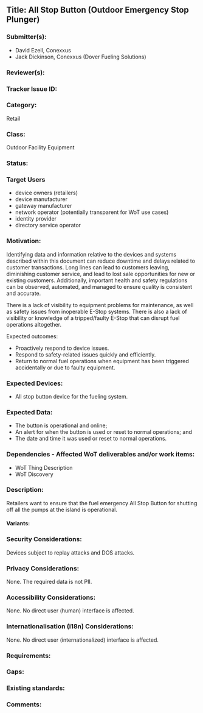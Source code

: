 ## Title: All Stop Button (Outdoor Emergency Stop Plunger)

### Submitter(s): 

- David Ezell, Conexxus
- Jack Dickinson, Conexxus (Dover Fueling Solutions)

### Reviewer(s):

### Tracker Issue ID:

### Category:

Retail

### Class: 

Outdoor Facility Equipment

### Status: 

### Target Users
- device owners (retailers)
- device manufacturer
- gateway manufacturer
- network operator (potentially transparent for WoT use cases)
- identity provider
- directory service operator

### Motivation:

Identifying data and information relative to the devices and systems described within this document can reduce downtime and delays related to customer transactions.   Long lines can lead to customers leaving, diminishing customer service, and lead to lost sale opportunities for new or existing customers.  Additionally, important health and safety regulations can be observed, automated, and managed to ensure quality is consistent and accurate.

There is a lack of visibility to equipment problems for maintenance, as well as safety issues from inoperable E-Stop systems.  There is also a lack of visibility or knowledge of a tripped/faulty E-Stop that can disrupt fuel operations altogether.

Expected outcomes:
- Proactively respond to device issues.
- Respond to safety-related issues quickly and efficiently.
- Return to normal fuel operations when equipment has been triggered accidentally or due to faulty equipment.

### Expected Devices:

- All stop button device for the fueling system.

### Expected Data:

- The button is operational and online;
- An alert for when the button is used or reset to normal operations; and
- The date and time it was used or reset to normal operations. 

### Dependencies - Affected WoT deliverables and/or work items:

- WoT Thing Description
- WoT Discovery

### Description:

Retailers want to ensure that the fuel emergency All Stop Button for shutting off all the pumps at the island is operational. 

#### Variants:

### Security Considerations:

Devices subject to replay attacks and DOS attacks.

### Privacy Considerations:

None. The required data is not PII.

### Accessibility Considerations:

None. No direct user (human) interface is affected.

### Internationalisation (i18n) Considerations:

None.  No direct user (internationalized) interface is affected.

### Requirements:

### Gaps:

### Existing standards:

### Comments:

